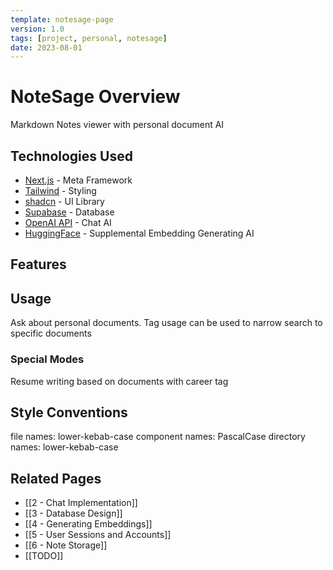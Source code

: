 ```yaml
---
template: notesage-page
version: 1.0
tags: [project, personal, notesage]
date: 2023-08-01
---
```


# NoteSage Overview

Markdown Notes viewer with personal document AI

## Technologies Used

- [Next.js]() - Meta Framework
- [Tailwind]() - Styling
- [shadcn]() - UI Library
- [Supabase]() - Database
- [OpenAI API]() - Chat AI
- [HuggingFace]() - Supplemental Embedding Generating AI  


## Features

## Usage

Ask about personal documents. Tag usage can be used to narrow search to specific documents

### Special Modes
Resume writing based on documents with career tag


## Style Conventions

file names: lower-kebab-case
component names: PascalCase
directory names: lower-kebab-case

## Related Pages

- [[2 - Chat Implementation]]
- [[3 - Database Design]]
- [[4 - Generating Embeddings]] 
- [[5 - User Sessions and Accounts]] 
- [[6 - Note Storage]]
- [[TODO]]
